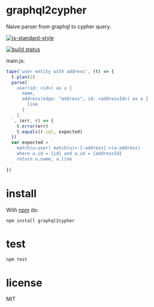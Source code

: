 # graphql2cypher

Naive parser from graphql to cypher query.

[![js-standard-style](https://cdn.rawgit.com/feross/standard/master/badge.svg)](https://github.com/feross/standard)

[![build status](https://api.travis-ci.org/JamesKyburz/graphql2cypher.svg)](https://travis-ci.org/JamesKyburz/graphql2cypher)

main.js:

```javascript
tape('user entity with address', (t) => {
  t.plan(2)
  parse(`
    user(id: <id>) as u {
      name,
      address(edge: "address", id: <addressId>) as a {
        line
      }
    }
  `, (err, r) => {
    t.error(err)
    t.equals(r.cql, expected)
  })
  var expected = `
    match(u:user) match(u)<-[:address]->(a:address)
    where u.id = {id} and a.id = {addressId}
    return u.name, a.line
  `
})
```

# install

With [npm](https://npmjs.org) do:

```
npm install graphql2cypher
```

# test

```
npm test
```

# license

MIT
